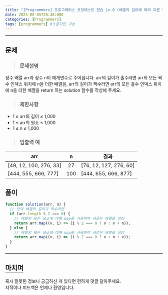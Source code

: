 ```yaml
---
title: "[Programmers] 프로그래머스 코딩테스트 연습 Lv.0 (배열의 길이에 따라 다른 연산하기)"
date: 2023-08-05T20:38:000
categories: [Programmers]
tags: [programmers] #소문자만 가능
---
```


---

## <b>문제</b>

<h3><blockquote>문제설명
</blockquote></h3>

정수 배열 arr과 정수 n이 매개변수로 주어집니다. arr의 길이가 홀수라면 arr의 모든 짝수 인덱스 위치에 n을 더한 배열을, arr의 길이가 짝수라면 arr의 모든 홀수 인덱스 위치에 n을 더한 배열을 return 하는 solution 함수를 작성해 주세요.

<h3><blockquote>제한사항
</blockquote></h3>

- 1 ≤ arr의 길이 ≤ 1,000
- 1 ≤ arr의 원소 ≤ 1,000
- 1 ≤ n ≤ 1,000

<h3><blockquote>입출력 예
</blockquote></h3>

| arr                    |  n  | 결과                   |
| ---------------------- | :-: | ---------------------- |
| [49, 12, 100, 276, 33] | 27  | [76, 12, 127, 276, 60] |
| [444, 555, 666, 777]   | 100 | [444, 655, 666, 877]   |

## <b>풀이</b>

```js
function solution(arr, n) {
  // 만약 배열의 길이가 짝수라면
  if (arr.length % 2 === 0) {
    // 배열의 모든 요소에 대해 map을 사용하여 새로운 배열을 생성
    return arr.map((v, i) => (i % 2 === 0 ? v : v + n));
  } else {
    // 배열의 모든 요소에 대해 map을 사용하여 새로운 배열을 생성
    return arr.map((v, i) => (i % 2 === 0 ? v + n : v));
  }
}
```

---

## <b style="border-bottom:2px solid gray"><b>마치며</b></b>

<P>혹시 잘못된 정보나 궁금하신 게 있다면 편하게 댓글 달아주세요.<br/>
지적이나 피드백은 언제나 환영입니다.</p>
